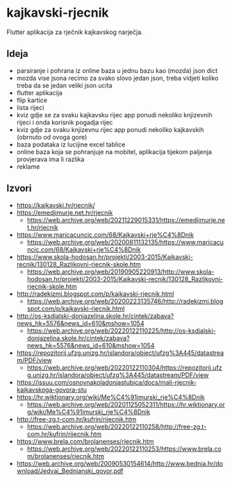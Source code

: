 # kajkavski-rjecnik
Flutter aplikacija za rječnik kajkavskog narječja.

## Ideja
  - parsiranje i pohrana iz online baza u jednu bazu kao (mozda) json dict
  - mozda vise jsona recimo za svako slovo jedan json, treba vidjeti koliko treba da se jedan veliki json ucita
  - flutter aplikacija
  - flip kartice
  - lista rijeci
  - kviz gdje se za svaku kajkavsku rijec app ponudi nekoliko knjizevnih rijeci i onda korisnik pogadja rijec
  - kviz gdje za svaku knjizevnu rijec app ponudi nekoliko kajkavskih (obrnuto od ovoga gore)
  - baza podataka iz lucijine excel tablice
  - online baza koja se pohranjuje na mobitel, aplikacija tijekom paljenja provjerava ima li razlika
  - reklame

## Izvori
  - https://kajkavski.hr/rjecnik/
  - https://emedjimurje.net.hr/rjecnik
    - https://web.archive.org/web/20211229015331/https://emedjimurje.net.hr/rjecnik
  - https://www.maricacuncic.com/68/Kajkavski+rje%C4%8Dnik
    - https://web.archive.org/web/20200811132135/https://www.maricacuncic.com/68/Kajkavski+rje%C4%8Dnik
  - https://www.skola-hodosan.hr/projekti/2003-2015/Kajkavski-recnik/130128_Razlikovni-rjecnik-skole.htm
    - https://web.archive.org/web/20190905220913/http://www.skola-hodosan.hr/projekti/2003-2015/Kajkavski-recnik/130128_Razlikovni-rjecnik-skole.htm
  - http://radekizmi.blogspot.com/p/kajkavski-rjecnik.html
    - https://web.archive.org/web/20200223135746/http://radekizmi.blogspot.com/p/kajkavski-rjecnik.html
  - http://os-ksdjalski-donjazelina.skole.hr/cintek/zabava?news_hk=5576&news_id=610&mshow=1054
    - https://web.archive.org/web/20220122110225/http://os-ksdjalski-donjazelina.skole.hr/cintek/zabava?news_hk=5576&news_id=610&mshow=1054
  - https://repozitorij.ufzg.unizg.hr/islandora/object/ufzg%3A445/datastream/PDF/view
    - https://web.archive.org/web/20220122110304/https://repozitorij.ufzg.unizg.hr/islandora/object/ufzg%3A445/datastream/PDF/view
  - https://issuu.com/osnovnakoladonjastubica/docs/mali-rjecnik-kajkavskoga-govora-stu
  - https://hr.wiktionary.org/wiki/Me%C4%91imurski_rje%C4%8Dnik
    - https://web.archive.org/web/20201125052311/https://hr.wiktionary.org/wiki/Me%C4%91imurski_rje%C4%8Dnik
  - http://free-zg.t-com.hr/kufrin/rijecnik.htm
    - https://web.archive.org/web/20220122110258/http://free-zg.t-com.hr/kufrin/rijecnik.htm
  - https://www.brela.com/brolanenses/rjecnik.htm
    - https://web.archive.org/web/20220122110253/https://www.brela.com/brolanenses/rjecnik.htm
  - https://web.archive.org/web/20090530154614/http://www.bednja.hr/download/Jedvaj_Bednjanski_govor.pdf
